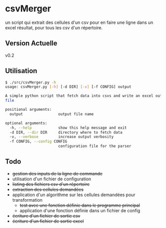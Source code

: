 # csvMerger

un script qui extrait des cellules d'un csv pour en faire une ligne dans un excel résultat, pour tous les csv d'un répertoire.

## Version Actuelle

v0.2

## Utilisation

~~~bash
$ ./src/csvMerger.py -h
usage: csvMerger.py [-h] [-d DIR] [-v] [-f CONFIG] output

A simple python script that fetch data into csvs and write an excel output
file

positional arguments:
  output                output file name

optional arguments:
  -h, --help            show this help message and exit
  -d DIR, --dir DIR     directory where to fetch data
  -v, --verbose         increase output verbosity
  -f CONFIG, --config CONFIG
                        configuration file for the parser
~~~

## Todo

* ~~gestion des inputs de la ligne de commande~~
* utilisation d'un fichier de configuration
* ~~listing des fichiers csv d'un répertoire~~
* ~~extraction des cellules demandées~~
* application d'un algorithme sur les cellules demandées pour transformation
  * ~~test avec une fonction définie dans le programme principal~~
  * application d'une fonction définie dans un fichier de config
* ~~écriture d'un fichier de sortie csv~~
* ~~écriture d'un fichier de sortie excel~~
